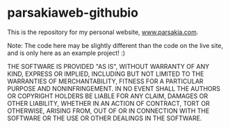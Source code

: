 # parsakiaweb-githubio

This is the repository for my personal website, www.parsakia.com.


Note: The code here may be slightly different than the code on the live site, and is only here as an example project! :)

THE SOFTWARE IS PROVIDED "AS IS", WITHOUT WARRANTY OF ANY KIND, EXPRESS OR IMPLIED, INCLUDING BUT NOT LIMITED TO THE WARRANTIES OF MERCHANTABILITY, FITNESS FOR A PARTICULAR PURPOSE AND NONINFRINGEMENT. IN NO EVENT SHALL THE AUTHORS OR COPYRIGHT HOLDERS BE LIABLE FOR ANY CLAIM, DAMAGES OR OTHER LIABILITY, WHETHER IN AN ACTION OF CONTRACT, TORT OR OTHERWISE, ARISING FROM, OUT OF OR IN CONNECTION WITH THE SOFTWARE OR THE USE OR OTHER DEALINGS IN THE SOFTWARE.

